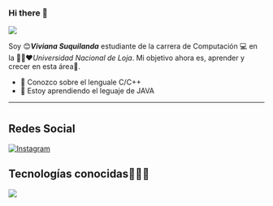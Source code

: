 ### Hi there 👋
<p align="left">
  <img src="https://readme-typing-svg.herokuapp.com/?lines=Bienvenidos+a+mi+perfil+GitHub!&center=true&width=360&height=30" style="color: #FF0000;">
</p>


<!-- <a target="blank"><img align="left" src="./assets/profile_pic.gif" /></a> -->

Soy 😊***Viviana Suquilanda*** estudiante de la carrera de Computación 💻 en la 💛💚❤️*Universidad Nacional de Loja*. Mi objetivo ahora es, aprender y crecer en esta área🚶.

* 👀 Conozco sobre el lenguale C/C++
* 💬 Estoy aprendiendo el leguaje de JAVA


<!-- to print thick horizontal line -->
---
<!-- to draw horizontal line -->
#
## Redes Social 
[![Instagram](https://img.shields.io/badge/Instagram-E4405F?style=for-the-badge&logo=instagram&logoColor=white)](https://instagram.com/viviana.spi?igshid=OGQ5ZDc2ODk2ZA==)

<h2 >Tecnologías conocidas👨🏻‍💻</h2>
<!--tech stack icons-->
<p align="left">
  <a href="https://skillicons.dev">
    <img src="https://skillicons.dev/icons?i=c,cpp,java,vscode&perline=12" />
  </a>
</p>
<br>
